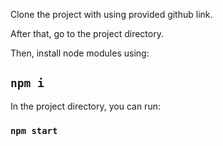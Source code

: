 Clone the project with using provided github link.

After that, go to the project directory.

Then, install node modules using:

## `npm i`

In the project directory, you can run:

### `npm start`
